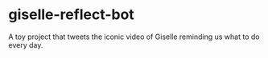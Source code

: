 # giselle-reflect-bot
A toy project that tweets the iconic video of Giselle reminding us what to do every day.